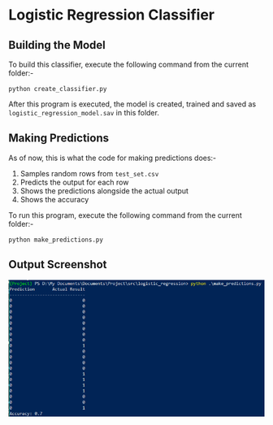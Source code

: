 # Logistic Regression Classifier

## Building the Model

To build this classifier, execute the following command from the current folder:-
```
python create_classifier.py
```
After this program is executed, the model is created, trained and saved as `logistic_regression_model.sav` in this folder.

## Making Predictions

As of now, this is what the code for making predictions does:-
1. Samples random rows from `test_set.csv`
2. Predicts the output for each row
3. Shows the predictions alongside the actual output
4. Shows the accuracy

To run this program, execute the following command from the current folder:-
```
python make_predictions.py
```

## Output Screenshot

![Logistic Regression Classifier - Screenshot of Output](screenshot_1.png?raw=true "Logistic Regression Classifier - Screenshot of Output")
